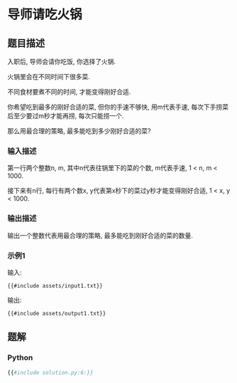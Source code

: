 # 导师请吃火锅

## 题目描述

入职后, 导师会请你吃饭, 你选择了火锅.

火锅里会在不同时间下很多菜.

不同食材要煮不同的时间, 才能变得刚好合适.

你希望吃到最多的刚好合适的菜, 但你的手速不够快, 用m代表手速, 每次下手捞菜后至少要过m秒才能再捞, 每次只能捞一个.

那么用最合理的策略, 最多能吃到多少刚好合适的菜?

### 输入描述

第一行两个整数n, m, 其中n代表往锅里下的菜的个数, m代表手速, 1 < n, m < 1000.

接下来有n行, 每行有两个数x, y代表第x秒下的菜过y秒才能变得刚好合适, 1 < x, y < 1000.

### 输出描述

输出一个整数代表用最合理的策略, 最多能吃到刚好合适的菜的数量.

### 示例1

输入:

```text
{{#include assets/input1.txt}}
```

输出:

```text
{{#include assets/output1.txt}}
```

## 题解

### Python

```python
{{#include solution.py:6:}}
```
